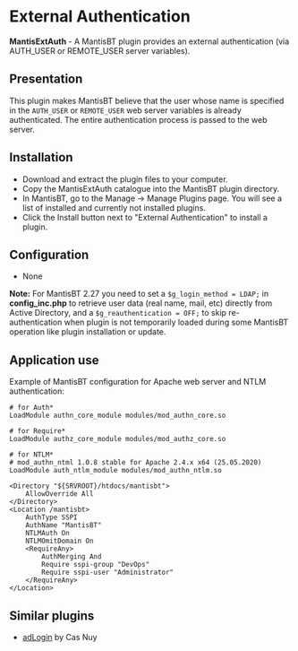 # External Authentication

**MantisExtAuth** - A MantisBT plugin provides an external authentication (via AUTH_USER or REMOTE_USER server variables).

## Presentation

This plugin makes MantisBT believe that the user whose name is specified in the `AUTH_USER` or `REMOTE_USER` web server variables is already authenticated. The entire authentication process is passed to the web server.

## Installation

- Download and extract the plugin files to your computer.
- Copy the MantisExtAuth catalogue into the MantisBT plugin directory.
- In MantisBT, go to the Manage -> Manage Plugins page. You will see a list of installed and currently not installed plugins.
- Click the Install button next to "External Authentication" to install a plugin.

## Configuration

- None

**Note:** For MantisBT 2.27 you need to set a `$g_login_method = LDAP;` in **config_inc.php** to retrieve user data (real name, mail, etc) directly from Active Directory, and a `$g_reauthentication = OFF;` to skip re-authentication when plugin is not temporarily loaded during some MantisBT operation like plugin installation or update.

## Application use

Example of MantisBT configuration for Apache web server and NTLM authentication:

```
# for Auth*
LoadModule authn_core_module modules/mod_authn_core.so

# for Require*
LoadModule authz_core_module modules/mod_authz_core.so

# for NTLM* 
# mod_authn_ntml 1.0.8 stable for Apache 2.4.x x64 (25.05.2020)
LoadModule auth_ntlm_module modules/mod_authn_ntlm.so

<Directory "${SRVROOT}/htdocs/mantisbt">
	AllowOverride All
</Directory>
<Location /mantisbt>
	AuthType SSPI
	AuthName "MantisBT"
	NTLMAuth On
	NTLMOmitDomain On
	<RequireAny>
		AuthMerging And
		Require sspi-group "DevOps"
		Require sspi-user "Administrator"
	</RequireAny>
</Location>
```

## Similar plugins

- [adLogin](https://github.com/mantisbt-plugins/adLogin) by Cas Nuy
